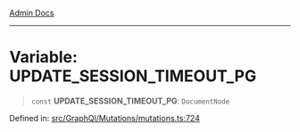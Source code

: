 [Admin Docs](/)

***

# Variable: UPDATE\_SESSION\_TIMEOUT\_PG

> `const` **UPDATE\_SESSION\_TIMEOUT\_PG**: `DocumentNode`


Defined in: [src/GraphQl/Mutations/mutations.ts:724](https://github.com/PalisadoesFoundation/talawa-admin/blob/main/src/GraphQl/Mutations/mutations.ts#L724)

